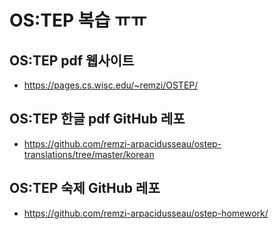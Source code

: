 # OS:TEP 복습 ㅠㅠ

## OS:TEP pdf 웹사이트

- <https://pages.cs.wisc.edu/~remzi/OSTEP/>

## OS:TEP 한글 pdf GitHub 레포

- <https://github.com/remzi-arpacidusseau/ostep-translations/tree/master/korean>

## OS:TEP 숙제 GitHub 레포

- <https://github.com/remzi-arpacidusseau/ostep-homework/>
